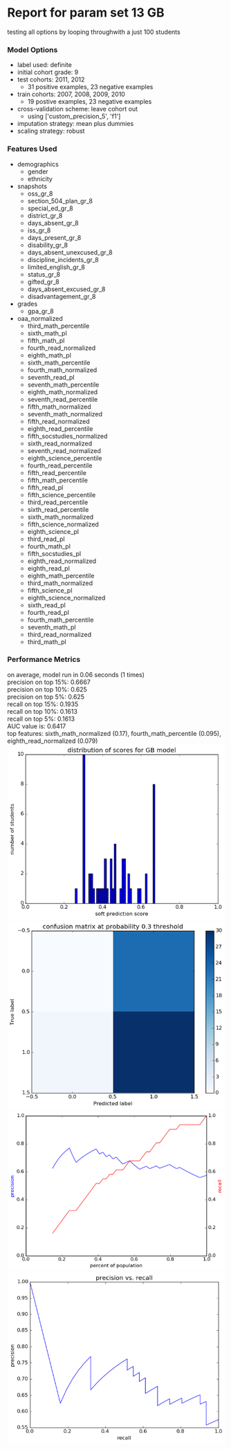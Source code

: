 # Report for param set 13 GB
testing all options by looping throughwith a just 100 students

### Model Options
* label used: definite
* initial cohort grade: 9
* test cohorts: 2011, 2012
	 * 31 positive examples, 23 negative examples
* train cohorts: 2007, 2008, 2009, 2010
	 * 19 postive examples, 23 negative examples
* cross-validation scheme: leave cohort out
	 * using ['custom_precision_5', 'f1']
* imputation strategy: mean plus dummies
* scaling strategy: robust

### Features Used
* demographics
	 * gender
	 * ethnicity
* snapshots
	 * oss_gr_8
	 * section_504_plan_gr_8
	 * special_ed_gr_8
	 * district_gr_8
	 * days_absent_gr_8
	 * iss_gr_8
	 * days_present_gr_8
	 * disability_gr_8
	 * days_absent_unexcused_gr_8
	 * discipline_incidents_gr_8
	 * limited_english_gr_8
	 * status_gr_8
	 * gifted_gr_8
	 * days_absent_excused_gr_8
	 * disadvantagement_gr_8
* grades
	 * gpa_gr_8
* oaa_normalized
	 * third_math_percentile
	 * sixth_math_pl
	 * fifth_math_pl
	 * fourth_read_normalized
	 * eighth_math_pl
	 * sixth_math_percentile
	 * fourth_math_normalized
	 * seventh_read_pl
	 * seventh_math_percentile
	 * eighth_math_normalized
	 * seventh_read_percentile
	 * fifth_math_normalized
	 * seventh_math_normalized
	 * fifth_read_normalized
	 * eighth_read_percentile
	 * fifth_socstudies_normalized
	 * sixth_read_normalized
	 * seventh_read_normalized
	 * eighth_science_percentile
	 * fourth_read_percentile
	 * fifth_read_percentile
	 * fifth_math_percentile
	 * fifth_read_pl
	 * fifth_science_percentile
	 * third_read_percentile
	 * sixth_read_percentile
	 * sixth_math_normalized
	 * fifth_science_normalized
	 * eighth_science_pl
	 * third_read_pl
	 * fourth_math_pl
	 * fifth_socstudies_pl
	 * eighth_read_normalized
	 * eighth_read_pl
	 * eighth_math_percentile
	 * third_math_normalized
	 * fifth_science_pl
	 * eighth_science_normalized
	 * sixth_read_pl
	 * fourth_read_pl
	 * fourth_math_percentile
	 * seventh_math_pl
	 * third_read_normalized
	 * third_math_pl

### Performance Metrics
on average, model run in 0.06 seconds (1 times) <br/>precision on top 15%: 0.6667 <br/>precision on top 10%: 0.625 <br/>precision on top 5%: 0.625 <br/>recall on top 15%: 0.1935 <br/>recall on top 10%: 0.1613 <br/>recall on top 5%: 0.1613 <br/>AUC value is: 0.6417 <br/>top features: sixth_math_normalized (0.17), fourth_math_percentile (0.095), eighth_read_normalized (0.079)
![param_set_13_GB_score_dist.png](figs/param_set_13_GB_score_dist.png)
![param_set_13_GB_confusion_mat_0.3.png](figs/param_set_13_GB_confusion_mat_0.3.png)
![param_set_13_GB_precision_recall_at_k.png](figs/param_set_13_GB_precision_recall_at_k.png)
![param_set_13_GB_pr_vs_threshold.png](figs/param_set_13_GB_pr_vs_threshold.png)
